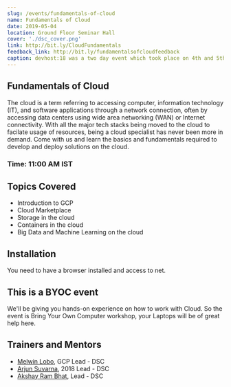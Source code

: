 ```yaml
---
slug: /events/fundamentals-of-cloud
name: Fundamentals of Cloud
date: 2019-05-04
location: Ground Floor Seminar Hall
cover: './dsc_cover.png'
link: http://bit.ly/CloudFundamentals
feedback_link: http://bit.ly/fundamentalsofcloudfeedback
caption: devhost:18 was a two day event which took place on 4th and 5th May 2018 and had speakers from various organizations. 
---
```

## Fundamentals of Cloud
The cloud is a term referring to accessing computer, information technology (IT), and software applications through a network connection, often by accessing data centers using wide area networking (WAN) or Internet connectivity. With all the major tech stacks being moved to the cloud to facilate usage of resources, being a cloud specialist has never been more in demand. Come with us and learn the basics and fundamentals required to develop and deploy solutions on the cloud.
### Time: 11:00 AM IST

## Topics Covered
- Introduction to GCP
- Cloud Marketplace
- Storage in the cloud
- Containers in the cloud
- Big Data and Machine Learning on the cloud

## Installation
 You need to have a browser installed and access to net. 
## This is a BYOC event
We'll be giving you hands-on experience on how to work with Cloud. So the event is Bring Your Own Computer workshop, your Laptops will be of great help here.

## Trainers and Mentors
- [Melwin Lobo](https://github.com/melwinlobo18), GCP Lead - DSC
- [Arjun Suvarna](https://github.com/arjunsuvarna1), 2018 Lead - DSC
- [Akshay Ram Bhat](https://github.com/akshayrb22), Lead - DSC
